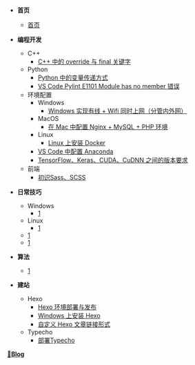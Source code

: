- <strong>首页</strong>
  - [首页](/)
- <strong>编程开发</strong>
   - C++ 
     - [C++ 中的 override 与 final 关键字](/docs/bckf/c++/1.md)
   - Python 
     - [Python 中的变量传递方式](/docs/bckf/Python/1.md)
	 - [VS Code Pylint E1101 Module has no member 错误](/docs/bckf/Python/2.md)
   - 环境配置
     - Windows 
	   - [Windows 实现有线 + Wifi 同时上网（分管内外网）](/docs/bckf/hjpz/Windows/1.md)
	 - MacOS
	   - [在 Mac 中配置 Nginx + MySQL + PHP 环境](/docs/bckf/hjpz/MacOS/1.md)
	 - Linux
	   - [Linux 上安装 Docker](/docs/bckf/hjpz/Linux/1.md)
	 - [VS Code 中配置 Anaconda](/docs/bckf/hjpz/1.md)
	 - [TensorFlow、Keras、CUDA、CuDNN 之间的版本要求](/docs/bckf/hjpz/2.md)
   - 前端 
     - [初识Sass、SCSS](/docs/bckf/qianduan/1.md)

- <strong>日常技巧</strong>
   - Windows 
      - [1](0)
   - Linux
      - [1](9)
   - [1](1)
   - [1](1)


- <strong>算法</strong>
  - [1](/1)

- <strong>建站</strong>
   - Hexo 
     - [Hexo 环境部署与发布](/docs/jianzhan/Hexo/1.md) 
	 - [Windows 上安装 Hexo](/docs/jianzhan/Hexo/2.md)
	 - [自定义 Hexo 文章链接形式](/docs/jianzhan/Hexo/3.md)
   - Typecho 
     - [部署Typecho](/docs/jianzhan/Typecho/1.md) 


	 
 <strong>[🎊Blog](https://blog.79ll.cn)</strong>